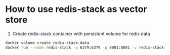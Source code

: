 # How to use redis-stack as vector store

1. Create redis-stack container with persistent volume for redis data 

```sh
docker volume create redis-stack-data
docker run --name redis-stack -p 6379:6379 -p 8001:8001 -v redis-stack-data:/data -d --restart=unless-stopped redis/redis-stack:latest
``` 
